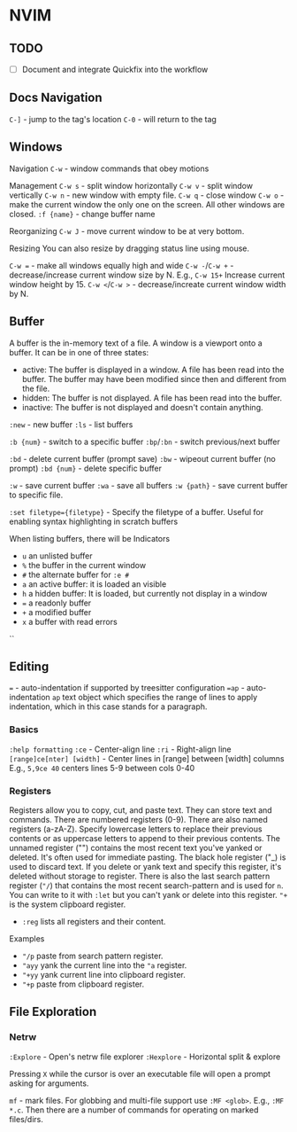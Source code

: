 # NVIM

## TODO

- [ ] Document and integrate Quickfix into the workflow

## Docs Navigation

`C-]`   - jump to the tag's location
`C-0`   - will return to the tag

## Windows

Navigation
`C-w`       - window commands that obey motions

Management
`C-w s`     - split window horizontally
`C-w v`     - split window vertically
`C-w n`     - new window with empty file.
`C-w q`     - close window
`C-w o`     - make the current window the only one on the screen. All other windows are closed.
`:f {name}` - change buffer name

Reorganizing
`C-w J`     - move current window to be at very bottom.

Resizing
You can also resize by dragging status line using mouse.

`C-w =`         - make all windows equally high and wide
`C-w -`/`C-w +` - decrease/increase current window size by N. E.g., `C-w 15+` Increase current window height by 15.
`C-w <`/`C-w >` - decrease/increate current window width by N.

## Buffer

A buffer is the in-memory text of a file. A window is a viewport onto a buffer. It can be in one of three states:

- active: The buffer is displayed in a window. A file has been read into the buffer. The buffer may have been modified since then and different from the file.
- hidden: The buffer is not displayed. A file has been read into the buffer.
- inactive: The buffer is not displayed and doesn't contain anything.

`:new`      - new buffer
`:ls`       - list buffers

`:b {num}`  - switch to a specific buffer
`:bp`/`:bn` - switch previous/next buffer

`:bd`       - delete current buffer (prompt save)
`:bw`       - wipeout current buffer (no prompt)
`:bd {num}` - delete specific buffer

`:w`        - save current buffer
`:wa`       - save all buffers
`:w {path}` - save current buffer to specific file.

`:set filetype={filetype}`  - Specify the filetype of a buffer. Useful for enabling syntax highlighting in scratch buffers

When listing buffers, there will be Indicators
- `u`   an unlisted buffer
- `%`   the buffer in the current window
- `#`   the alternate buffer for `:e #`
- `a`   an active buffer: it is loaded an visible
- `h`   a hidden buffer: It is loaded, but currently not display in a window
- `=`   a readonly buffer
- `+`   a modified buffer
- `x`   a buffer with read errors

``
## Editing

`=` - auto-indentation if supported by treesitter configuration
`=ap`   - auto-indentation `ap` text object which specifies the range of lines to apply indentation, which in this case stands for a paragraph.

### Basics

`:help formatting`
`:ce`                       - Center-align line
`:ri`                       - Right-align line
`[range]ce[nter] [width]`   - Center lines in [range] between [width] columns
                              E.g., `5,9ce 40` centers lines 5-9 between cols 0-40

### Registers

Registers allow you to copy, cut, and paste text. They can store text and commands. There are numbered registers (0-9). There are also named registers (a-zA-Z). Specify lowercase letters to replace their previous contents or as uppercase letters to append to their previous contents. The unnamed register ("") contains the most recent text you've yanked or deleted. It's often used for immediate pasting. The black hole register ("_) is used to discard text. If you delete or yank text and specify this register, it's deleted without storage to register. There is also the last search pattern register (`"/`) that contains the most recent search-pattern and is used for `n`. You can write to it with `:let` but you can't yank or delete into this register. `"+` is the system clipboard register.

-   `:reg`  lists all registers and their content.

Examples

-   `"/p`   paste from search pattern register.
-   `"ayy`  yank the current line into the `"a` register.
-   `"+yy`  yank current line into clipboard register.
-   `"+p`   paste from clipboard register.

## File Exploration

### Netrw

`:Explore`  - Open's netrw file explorer
`:Hexplore` - Horizontal split & explore

Pressing `X` while the cursor is over an executable file will open a prompt asking for arguments.

`mf`        - mark files. For globbing and multi-file support use `:MF <glob>`. E.g., `:MF *.c`. Then there are a number of commands for operating on marked files/dirs.
